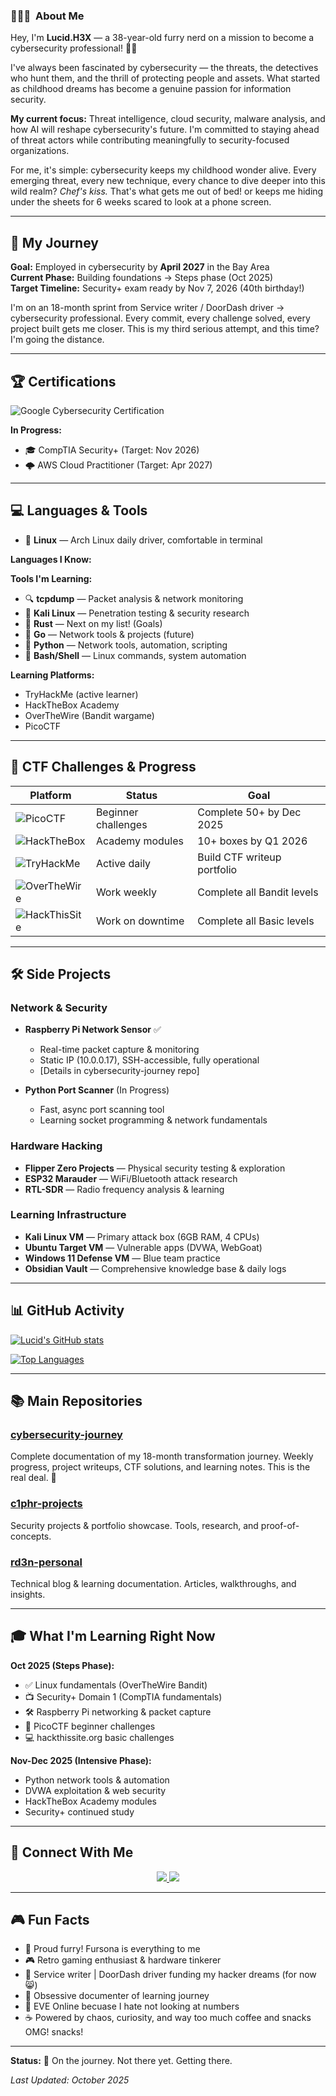 ### 👨🏻‍💻 &nbsp;About Me

Hey, I'm **Lucid.H3X** — a 38-year-old furry nerd on a mission to become a cybersecurity professional! 🦊🔐

I've always been fascinated by cybersecurity — the threats, the detectives who hunt them, and the thrill of protecting people and assets. What started as childhood dreams has become a genuine passion for information security.

**My current focus:** Threat intelligence, cloud security, malware analysis, and how AI will reshape cybersecurity's future. I'm committed to staying ahead of threat actors while contributing meaningfully to security-focused organizations.

For me, it's simple: cybersecurity keeps my childhood wonder alive. Every emerging threat, every new technique, every chance to dive deeper into this wild realm? *Chef's kiss.* That's what gets me out of bed! or keeps me hiding under the sheets for 6 weeks scared to look at a phone screen.

---

## 🎯 My Journey

**Goal:** Employed in cybersecurity by **April 2027** in the Bay Area  
**Current Phase:** Building foundations → Steps phase (Oct 2025)  
**Target Timeline:** Security+ exam ready by Nov 7, 2026 (40th birthday!)

I'm on an 18-month sprint from Service writer / DoorDash driver → cybersecurity professional. Every commit, every challenge solved, every project built gets me closer. This is my third serious attempt, and this time? I'm going the distance. 

---

## 🏆 Certifications

![Google Cybersecurity Certification](https://img.shields.io/badge/Google%20Cybersecurity%20Certification-September%202024-purple?style=flat-square&logo=google&logoColor=white)

**In Progress:**
- 🎓 CompTIA Security+ (Target: Nov 2026)
- 🌩️ AWS Cloud Practitioner (Target: Apr 2027)

---

## 💻 Languages & Tools

- 📝 **Linux** — Arch Linux daily driver, comfortable in terminal

**Languages I Know:**


**Tools I'm Learning:**
- 🔍 **tcpdump** — Packet analysis & network monitoring
- 🎯 **Kali Linux** — Penetration testing & security research
- 🦀 **Rust** — Next on my list! (Goals)
- 🔧 **Go** — Network tools & projects (future)
- 🐍 **Python** — Network tools, automation, scripting
- 🐧 **Bash/Shell** — Linux commands, system automation

**Learning Platforms:**
- TryHackMe (active learner)
- HackTheBox Academy
- OverTheWire (Bandit wargame)
- PicoCTF

---

## 🚩 CTF Challenges & Progress

| Platform | Status | Goal |
|----------|--------|------|
| ![PicoCTF](https://img.shields.io/badge/PicoCTF-In%20Progress-brightgreen?style=flat-square) | Beginner challenges | Complete 50+ by Dec 2025 |
| ![HackTheBox](https://img.shields.io/badge/HackTheBox-Starting%20Soon-yellow?style=flat-square) | Academy modules | 10+ boxes by Q1 2026 |
| ![TryHackMe](https://img.shields.io/badge/TryHackMe-Learning-blue?style=flat-square) | Active daily | Build CTF writeup portfolio |
| ![OverTheWire](https://img.shields.io/badge/OverTheWire%20Bandit-Level%203-success?style=flat-square) |Work weekly |Complete all Bandit levels
  ![HackThisSite](https://img.shields.io/badge/HackThisSite%20Basic-Levels%202-success?style=flat-square) |Work on downtime|Complete all Basic levels

---

## 🛠️ Side Projects

### Network & Security
- **Raspberry Pi Network Sensor** ✅ 
  - Real-time packet capture & monitoring
  - Static IP (10.0.0.17), SSH-accessible, fully operational
  - [Details in cybersecurity-journey repo]

- **Python Port Scanner** (In Progress)
  - Fast, async port scanning tool
  - Learning socket programming & network fundamentals

### Hardware Hacking
- **Flipper Zero Projects** — Physical security testing & exploration
- **ESP32 Marauder** — WiFi/Bluetooth attack research
- **RTL-SDR** — Radio frequency analysis & learning

### Learning Infrastructure
- **Kali Linux VM** — Primary attack box (6GB RAM, 4 CPUs)
- **Ubuntu Target VM** — Vulnerable apps (DVWA, WebGoat)
- **Windows 11 Defense VM** — Blue team practice
- **Obsidian Vault** — Comprehensive knowledge base & daily logs

---

## 📊 GitHub Activity

[![Lucid's GitHub stats](https://github-readme-stats.vercel.app/api?username=LucidH3X&theme=dark&show_icons=true)](https://github.com/LucidH3X)

[![Top Languages](https://github-readme-stats.vercel.app/api/top-langs/?username=LucidH3X&layout=compact&theme=dark)](https://github.com/LucidH3X)

---

## 📚 Main Repositories

### [cybersecurity-journey](https://github.com/LucidH3X/cybersecurity-journey)
Complete documentation of my 18-month transformation journey. Weekly progress, project writeups, CTF solutions, and learning notes. This is the real deal. 🔐

### [c1phr-projects](https://github.com/LucidH3X/c1phr-projects)
Security projects & portfolio showcase. Tools, research, and proof-of-concepts.

### [rd3n-personal](https://github.com/LucidH3X/rd3n-personal)
Technical blog & learning documentation. Articles, walkthroughs, and insights.

---

## 🎓 What I'm Learning Right Now

**Oct 2025 (Steps Phase):**
- ✅ Linux fundamentals (OverTheWire Bandit)
- 📺 Security+ Domain 1 (CompTIA fundamentals)
- 🛠️ Raspberry Pi networking & packet capture
- 🎯 PicoCTF beginner challenges
- 💻 hackthissite.org basic challenges

**Nov-Dec 2025 (Intensive Phase):**
- Python network tools & automation
- DVWA exploitation & web security
- HackTheBox Academy modules
- Security+ continued study

---

## 🔗 Connect With Me

<p align="center">
  <a href="https://twitter.com/LucidH3X">
    <img src="https://img.shields.io/badge/Twitter-@LucidH3X-1DA1F2?style=flat-square&logo=twitter&logoColor=white">
  </a>
  <a href="https://github.com/LucidH3X">
    <img src="https://img.shields.io/badge/GitHub-LucidH3X-181717?style=flat-square&logo=github&logoColor=white">
  </a>
</p>

---

## 🎮 Fun Facts

- 🦊 Proud furry! Fursona is everything to me
- 🎮 Retro gaming enthusiast & hardware tinkerer
- 🚗 Service writer | DoorDash driver funding my hacker dreams (for now 😸)
- 📝 Obsessive documenter of learning journey
- 🎵 EVE Online becuase I hate not looking at numbers
- ☕ Powered by chaos, curiosity, and way too much coffee and snacks OMG! snacks!

---

**Status:** 🚀 On the journey. Not there yet. Getting there. 

*Last Updated: October 2025*
